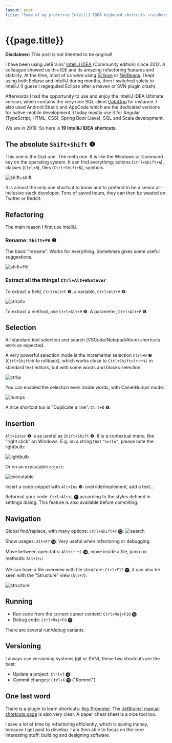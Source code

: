 ```yaml
---
layout: post
title: "Some of my preferred IntelliJ IDEA keyboard shortcuts :racehorse:"
---
```


# {{page.title}}

**Disclaimer:** This post is not intented to be original!

I have been using JetBrains' [IntelliJ IDEA](https://www.jetbrains.com/idea/) (Community edition) since 2012. A colleague showed us this IDE and its amazing refactoring features and stability. At the time, most of us were using [Eclipse](https://www.eclipse.org/) or [NetBeans](https://netbeans.apache.org/). I kept using both Eclipse and IntelliJ during months, then I switched solely to IntelliJ (I guess I ragequited Eclipse after a maven or SVN plugin crash). 

Afterwards I had the opportunity to use and enjoy the IntelliJ IDEA Ultimate version, which contains the very nice SQL client [DataGrip](https://www.jetbrains.com/datagrip/) for instance. I also used Android Studio and AppCode which are the dedicated versions for native-mobile development. I today mostly use it for Angular (TypeScript, HTML, CSS), Spring Boot (Java), SQL and Scala development. 

We are in 2019. So here is **19 IntelliJ IDEA shortcuts**.


## The absolute `Shift+Shift` ❶

This one is the God one. The meta one. It is like the Windows or Command key on the operating system. It can find everything: actions (`Ctrl+Shift+A`), classes (`Ctrl+N`), files (`Ctrl+Shift+N`), symbols. 

![shift+shift](/blog/assets/2019-11-06-shift+shift.png "Shift+Shift")

It is almost the only one shortcut to know and to pretend to be a senior all-inclusive stack developer. Tons of saved hours, they can then be wasted on Twitter or Reddit. 

## Refactoring 

The main reason I first use intelliJ.

### Rename: `Shift+F6` ❷

The basic "rename". Works for everything. Sometimes gives some useful suggestions. 

![shift+F6](/blog/assets/2019-11-06-shift+F6.png "shift+F6")

### Extract all the things! `Ctrl+Alt+Whatever`

To extract a field, `Ctrl+Alt+F` ❸, a variable, `Ctrl+Alt+V` ❹:

![ctrlaltv](/blog/assets/2019-11-06-ctrl+alt+V.png "ctrlaltv")

To extract a method, use `Ctrl+Alt+M` ❺. A parameter, `Ctrl+Alt+P` ❻.

## Selection 

All standard text selection and search (VSCode/Notepad/Atom) shortcuts work as expected. 

A very powerful selection mode is the incremental selection `Ctrl+W` ❼ (`Ctrl+Shift+W` to rollback), which works close to `Ctrl+Shift+(🠔🠖🠕🠗)` in standard text editors, but with some words and blocks selection:

![ctrlw](/blog/assets/2019-11-06-ctrl+W.png "ctrlw")

You can enabled the selection even inside words, with CamelHumps mode:

![humps](/blog/assets/2019-11-06-humps.png "humps")

A nice shortcut too is "Duplicate a line": `Ctrl+D` ❽.

## Insertion 

`Alt+Enter` ❾ is as useful as `Shift+Shift` ❶. It is a contextual menu, like "right click" on Windows.
E.g. on a string text `"hello"`, please note the lightbulb:

![lightbulb](/blog/assets/2019-11-06-alt+enter.png "lightbulb")

Or on an executable `object`:

![executable](/blog/assets/2019-11-06-alt+enter2.png "executable")

Insert a code snippet with `Alt+Ins` ❿: override/implement, add a test... 

Reformat your code: `Ctrl+Alt+L` ⓫ according to the styles defined in settings dialog. This feature is also available before commiting. 

## Navigation 

Global find/replace, with many options: `Ctrl+Shift+F` ⓬: 
![search](/blog/assets/2019-11-06-ctrl+shift+F.png "search")

Show usages: `Alt+F7` ⓭. Very useful when refactoring or debugging.

Move between open tabs: `Alt+(🠔🠖)` ⓮, move inside a file, jump on methods: `Alt+(🠕🠗)`

We can have a file overview with file structure: `Ctrl+F12` ⓯, it can also be seen with the "Structure" view (`Alt+7`):

![structure](/blog/assets/2019-11-06-structure.png "structure")

## Running

- Run code from the current cursor context: `Ctrl+Maj+F10` ⓰
- Debug code: `Ctrl+Maj+F9` ⓱

There are several run/debug variants.

## Versioning 

I always use versioning systems (git or SVN), these two shortcuts are the best:
  
- Update a project: `Ctrl+T` ⓲
- Commit changes: `Ctrl+K` ⓳ ("Kommit") 

## One last word

There is a plugin to learn shortcuts: [Key Promoter](https://plugins.jetbrains.com/plugin/9792-key-promoter-x). The [JetBrains' manual shortcuts page](https://www.jetbrains.com/help/idea/mastering-keyboard-shortcuts.html) is also very clear. A paper cheat sheet is a nice tool too. 

I save a lot of time by refactoring efficiently, which is saving money, because I get paid to develop. I am then able to focus on the core interesting stuff: building and designing software. 

